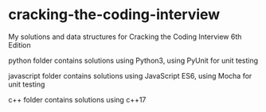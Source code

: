 # cracking-the-coding-interview
My solutions and data structures for Cracking the Coding Interview 6th Edition

python folder contains solutions using Python3, using PyUnit for unit testing

javascript folder contains solutions using JavaScript ES6, using Mocha for unit testing

c++ folder contains solutions using c++17
